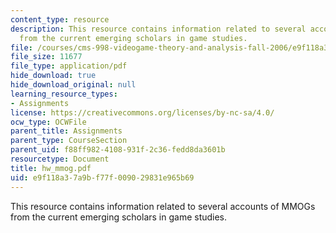 ```yaml
---
content_type: resource
description: This resource contains information related to several accounts of MMOGs
  from the current emerging scholars in game studies.
file: /courses/cms-998-videogame-theory-and-analysis-fall-2006/e9f118a37a9bf77f009029831e965b69_hw_mmog.pdf
file_size: 11677
file_type: application/pdf
hide_download: true
hide_download_original: null
learning_resource_types:
- Assignments
license: https://creativecommons.org/licenses/by-nc-sa/4.0/
ocw_type: OCWFile
parent_title: Assignments
parent_type: CourseSection
parent_uid: f88ff982-4108-931f-2c36-fedd8da3601b
resourcetype: Document
title: hw_mmog.pdf
uid: e9f118a3-7a9b-f77f-0090-29831e965b69
---
```

This resource contains information related to several accounts of MMOGs from the current emerging scholars in game studies.